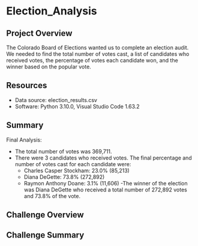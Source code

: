 # Election_Analysis

## Project Overview 
The Colorado Board of Elections wanted us to complete an election audit.  We needed to find the total number of votes cast, a list of candidates who received votes, the percentage of votes each candidate won, and the winner based on the popular vote.

## Resources
- Data source: election_results.csv
- Software: Python 3.10.0, Visual Studio Code 1.63.2

## Summary
Final Analysis:
- The total number of votes was 369,711.
- There were 3 candidates who received votes.  The final percentage and number of votes cast for each candidate were:
  - Charles Casper Stockham: 23.0% (85,213)
  - Diana DeGette: 73.8% (272,892)
  - Raymon Anthony Doane: 3.1% (11,606)
-The winner of the election was Diana DeGette who received a total number of 272,892 votes and 73.8% of the vote.

## Challenge Overview

## Challenge Summary
